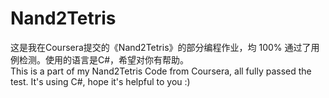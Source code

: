 # Nand2Tetris
这是我在Coursera提交的《Nand2Tetris》的部分编程作业，均 100% 通过了用例检测。使用的语言是C#，希望对你有帮助。  
This is a part of my Nand2Tetris Code from Coursera, all fully passed the test. It's using C#, hope it's helpful to you :)
